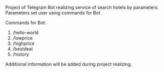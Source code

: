 Project of Telegram Bot realizing service of search hotels by parameters.
Parameters set user using commands for Bot

Commands for Bot:
1. /hello-world
2. /lowprice
3. /highprice
4. /bestdeal
5. /history

Additional information will be added during project realizing.
